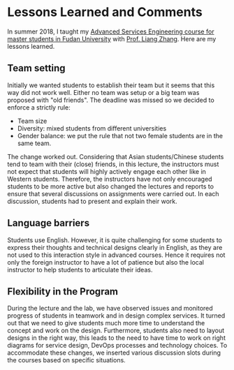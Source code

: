 # Lessons Learned and Comments
In summer 2018, I taught my [Advanced Services Engineering course for master students in Fudan University](https://github.com/AdvancedServicesEngineeringFudan2018/) with [Prof. Liang Zhang](https://www.researchgate.net/profile/Liang_Zhang13). Here are my lessons learned.
## Team setting

Initially we wanted students to establish their team but it seems that this way  did not work well. Either no team was setup or a big team was proposed with "old friends". The deadline was missed so we decided to enforce a strictly rule:
* Team size
* Diversity: mixed students from different universities
* Gender balance: we put the rule that not two female students are in the same team.

The change worked out. Considering that Asian students/Chinese students tend to team with their (close) friends, in this lecture, the instructors must not expect that students will highly actively engage each other like in Western students. Therefore, the instructors have not only encouraged students to be more active but also changed the lectures and reports to ensure that several discussions on assignments were carried out. In each discussion, students had to present and explain their work.

## Language barriers
Students use English. However, it is quite challenging for some students to express their thoughts and technical designs clearly in English, as they are not used to this interaction style in advanced courses. Hence it requires not only the foreign instructor to have a lot of patience but also the local instructor to help students to articulate their ideas.

## Flexibility in the Program

During the lecture and the lab, we have observed issues and monitored progress of students in teamwork and in design complex services. It turned out that we need to give students much more time to understand the concept and work on the design. Furthermore, students also need to layout designs in the right way, this leads to the need to have time to work on right diagrams for service design, DevOps processes and technology choices. To accommodate these changes, we inserted various discussion slots during the courses based on specific situations.
